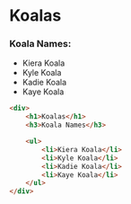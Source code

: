 # Koalas

### Koala Names:
* Kiera Koala
* Kyle Koala
* Kadie Koala
* Kaye Koala

```html
<div>
    <h1>Koalas</h1>
    <h3>Koala Names</h3>

    <ul>
        <li>Kiera Koala</li>
        <li>Kyle Koala</li>
        <li>Kadie Koala</li>
        <li>Kaye Koala</li>
    </ul>
</div>
```
